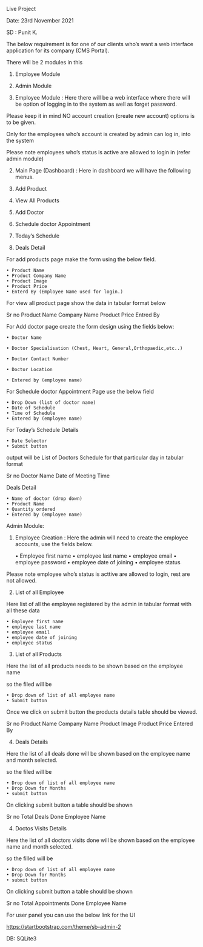 Live Project


Date:  23rd November 2021

SD : Punit K.



The below requirement is for one of our clients who’s want a web interface application for its company (CMS Portal).

There will be 2 modules in this 

1) Employee Module

2) Admin Module


1) Employee Module : Here there will be a web interface where there will  be option of logging in to the system as well as forget password.

Please keep it in mind NO account creation (create new account) options is to  be given.

Only for the employees who’s account is created by admin can log in, into the system

Please note employees who’s status is active are allowed to login in (refer admin module)


2) Main Page (Dashboard) : Here in dashboard we will have the following menus.

1) Add Product

2) View All Products

3) Add Doctor

4) Schedule doctor Appointment

5) Today’s Schedule

6) Deals Detail

For add products page make the form using the below field.

    • Product Name
    • Product Company Name
    • Product Image
    • Product Price 
    • Enterd By (Employee Name used for login.)




For view all product page show the data in tabular format below

Sr no
Product Name
Company Name
Product Price
Entred By



For Add doctor page create the form design using the fields below:

    • Doctor Name

    • Doctor Specialisation (Chest, Heart, General,Orthopaedic,etc..)

    • Doctor Contact Number

    • Doctor Location

    • Entered by (employee name)


For Schedule doctor Appointment Page use the below field

    • Drop Down (list of doctor name)
    • Date of Schedule
    • Time of Schedule
    • Entered by (employee name)



For Today’s Schedule Details


    • Date Selector 
    • Submit button

output will be List of Doctors Schedule for that particular day in tabular format

Sr no
Doctor Name
Date of Meeting
Time








Deals Detail

    • Name of doctor (drop down)
    • Product Name
    • Quantity ordered
    • Entered by (employee name)


Admin Module:

1) Employee Creation : Here the admin will need to create the employee accounts, use the fields below.

    • Employee first name
    • employee last name
    • employee email
    • employee password
    • employee date of joining
    • employee status

Please note employee who’s status is acttive are allowed to login,  rest are not allowed.



2) List of all Employee

Here list of all the employee registered by the admin in tabular format with all these data

    • Employee first name
    • employee last name
    • employee email
    • employee date of joining
    • employee status


3) List of all Products

Here the list of all products needs to be shown based on the employee name

so the filed will be 

    • Drop down of list of all employee name 
    • Submit button 

Once we click on submit button the products details table should be viewed.

Sr no
Product Name
Company Name
Product Image
Product Price
Entered By










4) Deals Details

Here the list of all deals done will be shown based on the employee name and month selected.

so the filed will be 

    • Drop down of list of all employee name 
    • Drop Down for Months
    • submit button

On clicking submit button a table should be shown 

Sr no
Total Deals Done
Employee Name



4) Doctos Visits Details

Here the list of all doctors visits done will be shown based on the employee name and month selected.

so the filled will be 

    • Drop down of list of all employee name 
    • Drop Down for Months
    • submit button

On clicking submit button a table should be shown 

Sr no
Total Appointments Done
Employee Name



For user panel you can use the below link for the UI

https://startbootstrap.com/theme/sb-admin-2


DB: SQLite3
